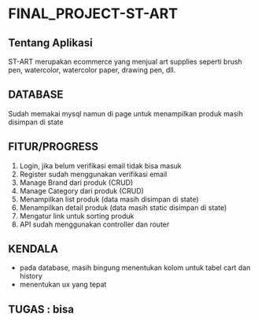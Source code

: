# FINAL_PROJECT-ST-ART
## Tentang Aplikasi
ST-ART merupakan ecommerce yang menjual art supplies seperti brush pen, watercolor, watercolor paper, drawing pen, dll.

## DATABASE
Sudah memakai mysql namun di page untuk menampilkan produk masih disimpan di state

## FITUR/PROGRESS
1. Login, jika belum verifikasi email tidak bisa masuk
2. Register sudah menggunakan verifikasi email
3. Manage Brand dari produk (CRUD)
4. Manage Category dari produk (CRUD)
5. Menampilkan list produk (data masih disimpan di state)
6. Menampilkan detail produk (data masih static disimpan di state)
7. Mengatur link untuk sorting produk
8. API sudah menggunakan controller dan router

## KENDALA
- pada database, masih bingung menentukan kolom untuk tabel cart dan history
- menentukan ux yang tepat

## TUGAS : bisa 
